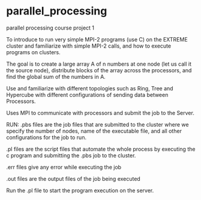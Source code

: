 # parallel_processing
parallel processing course project 1


To introduce to run very simple MPI-2 programs (use C) on the EXTREME cluster and familiarize with simple MPI-2 calls, and how to execute programs on clusters.

The goal is to create a large array A of n numbers at one node (let us call it the source node), distribute blocks of the array across the processors, and find the global sum of the numbers in A.

Use and familiarize with different topologies such as Ring, Tree and Hypercube with different configurations of sending data between Processors.

Uses MPI to communicate with processors and submit the job to the Server.


RUN:
.pbs files are the job files that are submitted to the cluster where we specify the number of nodes, name of the executable file, and all other configurations for the job to run.

.pl files are the script files that automate the whole process by executing the c program and submitting the .pbs job to the cluster.

.err files give any error while executing the job

.out files are the output files of the job being executed

Run the .pl file to start the program execution on the server.
